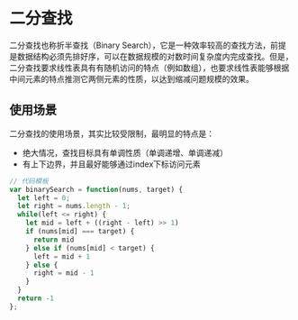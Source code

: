 # 二分查找
二分查找也称折半查找（Binary Search），它是一种效率较高的查找方法，前提是数据结构必须先排好序，可以在数据规模的对数时间复杂度内完成查找。但是，二分查找要求线性表具有有随机访问的特点（例如数组），也要求线性表能够根据中间元素的特点推测它两侧元素的性质，以达到缩减问题规模的效果。

## 使用场景
二分查找的使用场景，其实比较受限制，最明显的特点是：
- 绝大情况，查找目标具有单调性质（单调递增、单调递减）
- 有上下边界，并且最好能够通过index下标访问元素

```js
// 代码模板
var binarySearch = function(nums, target) {
  let left = 0;
  let right = nums.length - 1;
  while(left <= right) {
    let mid = left + ((right - left) >> 1)
    if (nums[mid] === target) {
      return mid
    } else if (nums[mid] < target) {
      left = mid + 1
    } else {
      right = mid - 1
    }
  }
  return -1
};
```